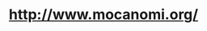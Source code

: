 ---
ee_id: '94'
site: '1'
type: '2'
url: 2010-017-http-wwwmocanomiorg
title: http://www.mocanomi.org/
year: '2010'
display_year: '2010'
medium: Modified museum website
dims:
pitch: "​MOCA Miami's website re-done in comic sans"
ps: "<p>​Yes, this <i>IS</i> what the MOCA Miami website looked like during the duration
  of my show. :)"
live_url:
related:
youtube:
related_code:
imgs: mocanomi-2010-017-screenshot-1-database-ih.jpg
subheading:
download:
add_credit:
add_credits:
commission:
layout: things-i-made
---